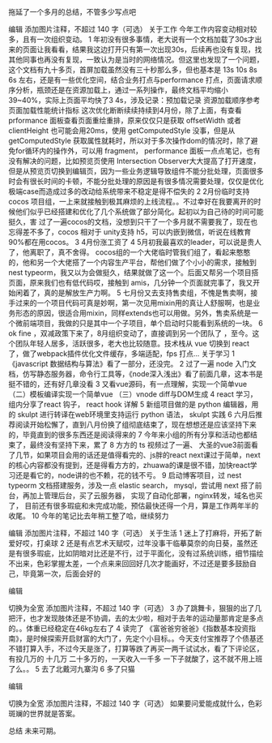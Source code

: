 拖延了一个多月的总结，不管多少写点吧
​

编辑
添加图片注释，不超过 140 字（可选）
关于工作
今年工作内容变动相对较多，且有一次组织变动。
1 年初没有很多事情，老大说有一个文档加载了30s才出来的页面让我看看，结果我这边打开只有第一次出现30s，后续再也没有复现，找其他同事也再没有复现，一致认为是当时的网络情况。但这里也发现了一个问题，这个文档有九十多页，首屏加载虽然没有三十秒那么多，但也基本是 13s 10s 8s 6s 左右，还是有一些优化空间，结合业务打点与performance 打点，页面请求顺序分析，瓶颈还是在资源加载上，通过一系列操作，最终文档平均缩小 39~40%，实际上页面平均快了3 4s，涉及记录：预加载记录 资源加载顺序参考 页面加载性能统计指标
这次优化断断续续持续到4月份，除了上面，有查看prformance 面板查看页面重绘重排，原来仅仅只是获取 offsetWidth 或者 clientHeight 也可能会用20ms，使用 getComputedStyle 没事，但是从 getComputedStyle 获取属性就耗时，所以对于多次操作dom的情况时，除了避免for循环内的操作外，可以用 fragment， performance 面板一点点笔记，也有没有解决的问题，比如预览页使用 Intersection Observer大大提高了打开速度，但是从预览页切换到编辑页，因为一些业务逻辑导致组件不能分批处理，页面很多时会有很长时间的卡顿，不能分批处理的原因是有很多情况需要处理，仅仅是优化极端case而造成过多的改动给系统带来不稳定是得不偿失的
2 2月份临时支持 cocos 项目组，一上来就接触到极其麻烦的上线流程。。不过幸好在我要离开的时候他们似乎已经搭建和优化了几个系统做了部分简化。起初以为自己待的时间可能挺久，害 过了一遍cocos的文档，没想到只干了一个多月就不需要我了，现在也忘得差不多了，cocos 相对于 unity支持 h5，可以内嵌到微信，听说在线教育90%都在用cocos。
3 4月份涨工资了
4 5月初我最喜欢的leader，可以说是贵人了，他离职了，真不舍得。   cocos组的一个大佬临时管我们组了，看起来憨憨的，他和另一个大佬搭了一个内容生产平台，帮他们做了个小小的需求，接触到 nest typeorm，我又以为会做挺久，结果就做了这一个。后面又帮另一个项目搭页面，原来我们也有低代码哎，接触到 amis，几分钟一个页面就完事了，我又开始闲着了，真的是解放生产力啊。
5 七月份又去支持售卖组，不愧是售卖啊，接手过来的一个项目代码可真是妙啊，第一次见用mixin用的真让人舒服啊，也是业务形态的原因，很适合用mixin，同样extends也可以用做。另外，售卖系统是一个微前端项目，我做的只是其中一个子项目，单个启动时只能看到系统的一块。
6 ok fine ，双减政策下来了，8月组织变动了，直接调到另一个团队了 ，至今。这个团队年轻人居多，活跃很多，老大也比较随意。技术栈从 vue 切换到 react 了，做了webpack插件优化文件缓存，多端适配，fps 打点...
关于学习
1 《javascript 数据结构与算法》看了一部分，还没完。
2 过了一遍 node 入门文档，仿写静态服务器，命令行工具等，《node深入浅出》看了前面几章，这本书是挺不错的，还有好几章没看
3 又看vue源码，有一点理解，实现一个简单vue（二）模板编译实现一个简单vue （三）vnode diff与DOM生成
4 react 学习，组内分享了react 钩子， react hook 详解
5 新组项目做的是 python 编辑器，用的 skulpt 进行转译在web环境里支持运行 python 语法， skulpt 实践
6 六月后推荐阅读开始松懈了，直到八月份换了组彻底结束了，现在想想还是应该坚持下来的，毕竟直到的很多东西还是阅读得来的
7 今年来小组的所有分享和活动也都结束了，最终没有坚持下来，累了
8 方方的 ts 视频过了一遍、 大圣的vue3前面看了几节，如果项目会用的话还是值得看完的、js胖的react next课过于简单，next的核心内容都没有提到，还是得看方方的，zhuawa的课是很不错，加快react学习还是看它的，node讲的也不赖，花的钱不亏。
9  启动博客项目，过 nest  typeorm 文档搭建服务，涉及一点 elastic search， mysql，尝试用 next 搭了前台，再加上管理后台，买了云服务器， 实现了自动化部署，nginx转发，域名也买了， 目前还有很多瑕疵和未完成功能，预估最快还得一个月，算是工作两年半的收尾。
10  今年的笔记比去年稍工整了哈，继续努力
​

编辑
添加图片注释，不超过 140 字（可选）
关于生活
1 迷上了打麻将，开拓了新爱好哎，打桌球
2 还是有点艺术天赋哎，过年没事干临摹莫奈的向日葵，虽然还是有很多瑕疵，比如阴暗对比还是不行，过于平面化，没有过系统训练，细节描绘不出来，色彩掌握太差，一个点来来回回好几次才能画好，不过还是要多鼓励自己，毕竟第一次，后面会好的
​

编辑

切换为全宽
添加图片注释，不超过 140 字（可选）
3 办了跳舞卡，狠狠的出了几把汗，也才发现肢体还是不协调，去的太少啦，相对于去年的运动量那肯定是多点的。。体重已经稳定在46kg左右了
4 读完了 《富爸爸穷爸爸》《指数基本投资指南》，是时候探索开启财富的大门了，先定个小目标。。今天支付宝推荐了个债基还不错打算入手，不过今天是涨了，打算等跌了再买一两千试试水，看了下评论区，有投几万的 十几万 二十多万的，一天收入一千多  一下子就酸了，这不就不用上班了么。。
5 去了北戴河九寨沟
6 多了只猫
​

编辑

切换为全宽
添加图片注释，不超过 140 字（可选）
如果要问爱能成就什么，色彩斑斓的世界就是答案。

总结
未来可期。

